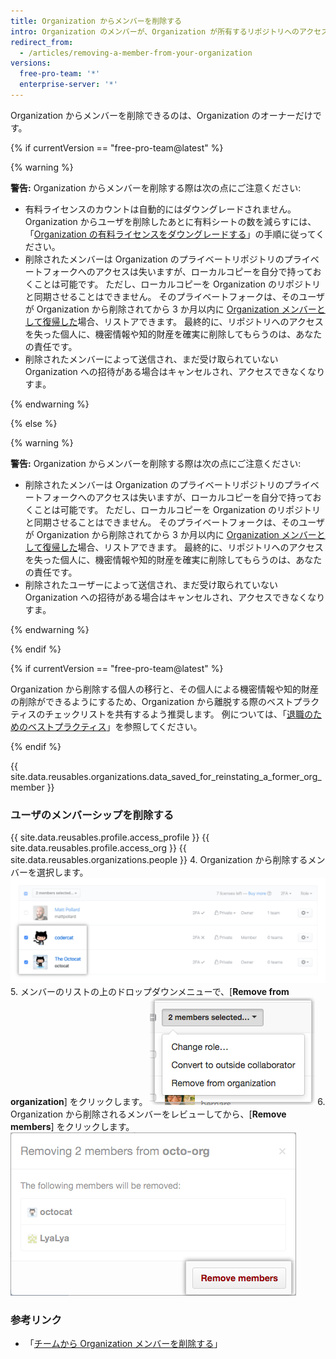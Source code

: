 ```yaml
---
title: Organization からメンバーを削除する
intro: Organization のメンバーが、Organization が所有するリポジトリへのアクセスを必要としなくなった場合、そのメンバーを Organization から削除することができます。
redirect_from:
  - /articles/removing-a-member-from-your-organization
versions:
  free-pro-team: '*'
  enterprise-server: '*'
---
```


Organization からメンバーを削除できるのは、Organization のオーナーだけです。

{% if currentVersion == "free-pro-team@latest" %}

{% warning %}

**警告:** Organization からメンバーを削除する際は次の点にご注意ください:
- 有料ライセンスのカウントは自動的にはダウングレードされません。 Organization からユーザを削除したあとに有料シートの数を減らすには、「[Organization の有料ライセンスをダウングレードする](/articles/downgrading-your-organization-s-paid-seats)」の手順に従ってください。
- 削除されたメンバーは Organization のプライベートリポジトリのプライベートフォークへのアクセスは失いますが、ローカルコピーを自分で持っておくことは可能です。 ただし、ローカルコピーを Organization のリポジトリと同期させることはできません。 そのプライベートフォークは、そのユーザが Organization から削除されてから 3 か月以内に [Organization メンバーとして復帰した](/articles/reinstating-a-former-member-of-your-organization)場合、リストアできます。 最終的に、リポジトリへのアクセスを失った個人に、機密情報や知的財産を確実に削除してもらうのは、あなたの責任です。
- 削除されたメンバーによって送信され、まだ受け取られていない Organization への招待がある場合はキャンセルされ、アクセスできなくなりすま。

{% endwarning %}

{% else %}

{% warning %}

**警告:** Organization からメンバーを削除する際は次の点にご注意ください:
 - 削除されたメンバーは Organization のプライベートリポジトリのプライベートフォークへのアクセスは失いますが、ローカルコピーを自分で持っておくことは可能です。 ただし、ローカルコピーを Organization のリポジトリと同期させることはできません。 そのプライベートフォークは、そのユーザが Organization から削除されてから 3 か月以内に [Organization メンバーとして復帰した](/articles/reinstating-a-former-member-of-your-organization)場合、リストアできます。 最終的に、リポジトリへのアクセスを失った個人に、機密情報や知的財産を確実に削除してもらうのは、あなたの責任です。
 - 削除されたユーザーによって送信され、まだ受け取られていない Organization への招待がある場合はキャンセルされ、アクセスできなくなりすま。

{% endwarning %}

{% endif %}

{% if currentVersion == "free-pro-team@latest" %}

Organization から削除する個人の移行と、その個人による機密情報や知的財産の削除ができるようにするため、Organization から離脱する際のベストプラクティスのチェックリストを共有するよう推奨します。 例については、「[退職のためのベストプラクティス](/articles/best-practices-for-leaving-your-company/)」を参照してください。

{% endif %}

{{ site.data.reusables.organizations.data_saved_for_reinstating_a_former_org_member }}

### ユーザのメンバーシップを削除する

{{ site.data.reusables.profile.access_profile }}
{{ site.data.reusables.profile.access_org }}
{{ site.data.reusables.organizations.people }}
4. Organization から削除するメンバーを選択します。 ![2 人のメンバーを選択した状態のメンバーリスト](/assets/images/help/teams/list-of-members-selected-bulk.png)
5. メンバーのリストの上のドロップダウンメニューで、[**Remove from organization**] をクリックします。 ![メンバーを削除するオプションのあるドロップダウンメニュー](/assets/images/help/teams/user-bulk-management-options.png)
6. Organization から削除されるメンバーをレビューしてから、[**Remove members**] をクリックします。 ![削除されるメンバーのリストおよび [Remove members] ボタン](/assets/images/help/teams/confirm-remove-members-bulk.png)

### 参考リンク

- 「[チームから Organization メンバーを削除する](/articles/removing-organization-members-from-a-team)」
